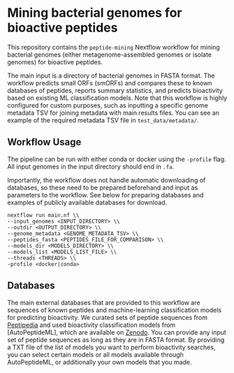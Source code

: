 # Mining bacterial genomes for bioactive peptides

This repository contains the `peptide-mining` Nextflow workflow for mining bacterial genomes (either metagenome-assembled genomes or isolate genomes) for bioactive peptides. 

The main input is a directory of bacterial genomes in FASTA format. The workflow predicts small ORFs (smORFs) and compares these to known databases of peptides, reports summary statistics, and predicts bioactivity based on existing ML classification models. Note that this workflow is highly configured for custom purposes, such as inputting a specific genome metadata TSV for joining metadata with main results files. You can see an example of the required metadata TSV file in `test_data/metadata/`. 

## Workflow Usage

The pipeline can be run with either conda or docker using the `-profile` flag. All input genomes in the input directory should end in `.fa`. 

Importantly, the workflow does not handle automatic downloading of databases, so these need to be prepared beforehand and input as parameters to the workflow. See below for preparing databases and examples of publicly available databases for download.

```
nextflow run main.nf \\
--input_genomes <INPUT_DIRECTORY> \\
--outdir <OUTPUT_DIRECTORY> \\
--genome_metadata <GENOME_METADATA_TSV> \\
--peptides_fasta <PEPTIDES_FILE_FOR_COMPARISON> \\
--models_dir <MODELS_DIRECTORY> \\
--models_list <MODELS_LIST_FILE> \\ 
--threads <THREADS> \\
-profile <docker|conda>
```

## Databases

The main external databases that are provided to this workflow are sequences of known peptides and machine-learning classification models for predicting bioactivity. We curated sets of peptide sequences from [Peptipedia](https://app.peptipedia.cl/) and used bioactivity classification models from [AutoPeptideML], which are available on [Zenodo](https://zenodo.org/records/13363975). You can provide any input set of peptide sequences as long as they are in FASTA format. By providing a TXT file of the list of models you want to perform bioactivity searches, you can select certain models or all models available through AutoPeptideML, or additionally your own models that you made. 